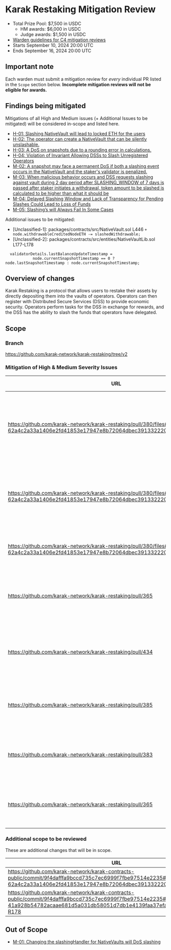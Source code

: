 # Karak Restaking Mitigation Review
- Total Prize Pool: $7,500 in USDC
  - HM awards: $6,000 in USDC
  - Judge awards: $1,500 in USDC
- [Warden guidelines for C4 mitigation reviews](https://code4rena.notion.site/Guidelines-for-C4-mitigation-reviews-ed10fc5cfbf640bd8dcec66f38b343c4)
- Starts September 10, 2024 20:00 UTC 
- Ends September 16, 2024 20:00 UTC 

## Important note 

Each warden must submit a mitigation review for *every* individual PR listed in the `Scope` section below. **Incomplete mitigation reviews will not be eligible for awards.**

## Findings being mitigated

Mitigations of all High and Medium issues (+ Additional Issues to be mitigated) will be considered in-scope and listed here.

- [H-01: Slashing NativeVault will lead to locked ETH for the users](https://github.com/code-423n4/2024-07-karak-findings/issues/102)
- [H-02: The operator can create a NativeVault that can be silently unslashable.](https://github.com/code-423n4/2024-07-karak-findings/issues/55)
- [H-03: A DoS on snapshots due to a rounding error in calculations.](https://github.com/code-423n4/2024-07-karak-findings/issues/36)
- [H-04: Violation of Invariant Allowing DSSs to Slash Unregistered Operators](https://github.com/code-423n4/2024-07-karak-findings/issues/4)
- [M-02: A snapshot may face a permanent DoS if both a slashing event occurs in the NativeVault and the staker's validator is penalized.](https://github.com/code-423n4/2024-07-karak-findings/issues/31)
- [M-03: When malicious behavior occurs and DSS requests slashing against vault during 2 day period after SLASHING_WINDOW of 7 days is passed after staker initiates a withdrawal, token amount to be slashed is calculated to be higher than what it should be](https://github.com/code-423n4/2024-07-karak-findings/issues/17)
- [M-04: Delayed Slashing Window and Lack of Transparency for Pending Slashes Could Lead to Loss of Funds](https://github.com/code-423n4/2024-07-karak-findings/issues/15)
- [M-05: Slashing’s will Always Fail In Some Cases](https://github.com/code-423n4/2024-07-karak-findings/issues/7)

Additional issues to be mitigated:
- [Unclassified-1]: packages/contracts/src/NativeVault.sol L446 `+ node.withdrawableCreditedNodeETH -= slashedWithdrawable;`
- [Unclassified-2]: packages/contracts/src/entities/NativeVaultLib.sol L177-L178
```
  validatorDetails.lastBalanceUpdateTimestamp =
            node.currentSnapshotTimestamp == 0 ? node.lastSnapshotTimestamp : node.currentSnapshotTimestamp;
```

## Overview of changes

Karak Restaking is a protocol that allows users to restake their assets by directly depositing them into the vaults of operators. Operators can then register with Distributed Secure Services (DSS) to provide economic security. Operators perform tasks for the DSS in exchange for rewards, and the DSS has the ability to slash the funds that operators have delegated.

## Scope

### Branch

https://github.com/karak-network/karak-restaking/tree/v2

### Mitigation of High & Medium Severity Issues


| URL | Mitigation of | Purpose | 
| ----------- | ------------- | ----------- |
| https://github.com/karak-network/karak-restaking/pull/380/files#diff-62a4c2a33a1406e2fd41853e17947e8b72064dbec391332220e5ebb93216bea0R437 | H-01 | This mitigation only burns the ETH that has already been credited to the user consequently avoiding this scenario |
| https://github.com/karak-network/karak-restaking/pull/380/files#diff-62a4c2a33a1406e2fd41853e17947e8b72064dbec391332220e5ebb93216bea0R429 | H-02 | This mitigation removes the SlashStore altogether and the NativeVault itself burns the slashed ETH |
| https://github.com/karak-network/karak-restaking/pull/380/files#diff-62a4c2a33a1406e2fd41853e17947e8b72064dbec391332220e5ebb93216bea0R431 | H-03 | This mitigation introduces a check for the rounding error |
| https://github.com/karak-network/karak-restaking/pull/365 | H-04 | This mitigation validates the operator, vaults status in the finalizing slashing |
| https://github.com/karak-network/karak-restaking/pull/434 | M-02| This mitigation accounts for the decrease in balance of the users shares before burning |
| https://github.com/karak-network/karak-restaking/pull/385 | M-03 | This mitigation computes the slashing amount in finalize slashing |
| https://github.com/karak-network/karak-restaking/pull/383 | M-04 | This mitigation exposes a getter to determine if a vault's queued for slashing |
| https://github.com/karak-network/karak-restaking/pull/365 | M-05 | This mitigation skips the slashing incase of `0` slashing amount |



### Additional scope to be reviewed
These are additional changes that will be in scope.

| URL | Mitigation of | Purpose | 
| ----------- | ------------- | ----------- |
| https://github.com/karak-network/karak-contracts-public/commit/9f4dafffa9bccd735c7ec6999f7fbe97514e2235#diff-62a4c2a33a1406e2fd41853e17947e8b72064dbec391332220e5ebb93216bea0R446 | Unclassified-1 | Critical fix |
| https://github.com/karak-network/karak-contracts-public/commit/9f4dafffa9bccd735c7ec6999f7fbe97514e2235#diff-41a928b54782acaae681d5a031db58051d7db1e4139faa37efa7a23a19dd8286R177-R178 | Unclassified-1 | Critical fix |

## Out of Scope
- [M-01: Changing the slashingHandler for NativeVaults will DoS slashing](https://github.com/code-423n4/2024-07-karak-findings/issues/49)
